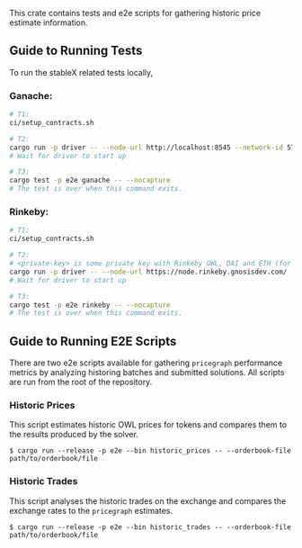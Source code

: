 This crate contains tests and e2e scripts for gathering historic price estimate information.

## Guide to Running Tests

To run the stableX related tests locally,

### Ganache:

```sh
# T1:
ci/setup_contracts.sh

# T2:
cargo run -p driver -- --node-url http://localhost:8545 --network-id 5777 --private-key 4f3edf983ac636a65a842ce7c78d9aa706d3b113bce9c46f30d7d21715b23b1d --solver-type naive-solver --scheduler evm
# Wait for driver to start up

# T3:
cargo test -p e2e ganache -- --nocapture
# The test is over when this command exits.
```

### Rinkeby:

```sh
# T1:
ci/setup_contracts.sh

# T2:
# <private-key> is some private key with Rinkeby OWL, DAI and ETH (for gas)
cargo run -p driver -- --node-url https://node.rinkeby.gnosisdev.com/ --network-id 4 --private-key <private-key> --solver-type naive-solver --scheduler system
# Wait for driver to start up

# T3:
cargo test -p e2e rinkeby -- --nocapture
# The test is over when this command exits.
```

## Guide to Running E2E Scripts

There are two e2e scripts available for gathering `pricegraph` performance metrics by analyzing historing batches and submitted solutions. All scripts are run from the root of the repository.

### Historic Prices

This script estimates historic OWL prices for tokens and compares them to the results produced by the solver.

```
$ cargo run --release -p e2e --bin historic_prices -- --orderbook-file path/to/orderbook/file
```

### Historic Trades

This script analyses the historic trades on the exchange and compares the exchange rates to the `pricegraph` estimates.

```
$ cargo run --release -p e2e --bin historic_trades -- --orderbook-file path/to/orderbook/file
```
